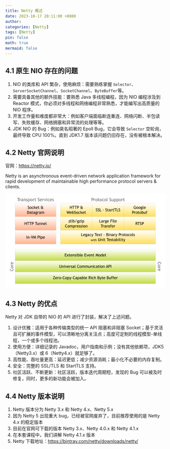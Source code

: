 ```yaml
---
title: Netty 概述
date: 2023-10-17 20:11:00 +0800
author: 
categories: [Netty]
tags: [Netty]
pin: false
math: true
mermaid: false
---
```


## 4.1 原生 NIO 存在的问题

1. NIO 的类库和 API 繁杂，使用麻烦：需要熟练掌握 `Selector`、`ServerSocketChannel`、`SocketChannel`、`ByteBuffer`等。
2. 需要具备其他的额外技能：要熟悉 Java 多线程编程，因为 NIO 编程涉及到 Reactor 模式，你必须对多线程和网络编程非常熟悉，才能编写出高质量的 NIO 程序。
3. 开发工作量和难度都非常大：例如客户端面临断连重连、网络闪断、半包读写、失败缓存、网络拥塞和异常流的处理等等。
4. JDK NIO 的 Bug：例如臭名昭著的 Epoll Bug，它会导致 `Selector` 空轮询，最终导致 CPU 100%。直到 JDK1.7 版本该问题仍旧存在，没有被根本解决。

## 4.2 Netty 官网说明

官网：<https://netty.io/>

Netty is an asynchronous event-driven network application framework for rapid development of maintainable high performance protocol servers & clients.

![](/assets/images/NettyImages/chapter04/chapter04_01.png)

## 4.3 Netty 的优点

Netty 对 JDK 自带的 NIO 的 API 进行了封装，解决了上述问题。

1. 设计优雅：适用于各种传输类型的统一 API 阻塞和非阻塞 Socket；基于灵活且可扩展的事件模型，可以清晰地分离关注点；高度可定制的线程模型-单线程，一个或多个线程池。
2. 使用方便：详细记录的 Javadoc，用户指南和示例；没有其他依赖项，JDK5（Netty3.x）或 6（Netty4.x）就足够了。
3. 高性能、吞吐量更高：延迟更低；减少资源消耗；最小化不必要的内存复制。
4. 安全：完整的 SSL/TLS 和 StartTLS 支持。
5. 社区活跃、不断更新：社区活跃，版本迭代周期短，发现的 Bug 可以被及时修复，同时，更多的新功能会被加入。

## 4.4 Netty 版本说明

1. Netty 版本分为 Netty 3.x 和 Netty 4.x、Netty 5.x
2. 因为 Netty 5 出现重大 bug，已经被官网废弃了，目前推荐使用的是 Netty 4.x 的稳定版本
3. 目前在官网可下载的版本 Netty 3.x、Netty 4.0.x 和 Netty 4.1.x
4. 在本套课程中，我们讲解 Netty 4.1.x 版本
5. Netty 下载地址：https://bintray.com/netty/downloads/netty/
